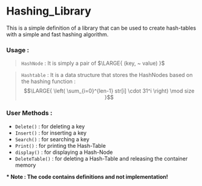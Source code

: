 # Hashing_Library
This is a simple definition of a library that can be used to create hash-tables with a simple and fast hashing algorithm.
### Usage :
 > ``` HashNode ``` : It is simply a pair of $\LARGE{ (key, ~ value) }$
 
 > ```Hashtable``` : It is a data structure that stores the HashNodes based on the hashing function : $$\LARGE{ \left(  \sum_{i=0}^{len-1} str[i] \cdot 31^i  \right)  \mod size }$$

### User Methods :
- ```Delete()``` : for deleting a key
- ```Insert()``` : for inserting a key
- ```Search()``` : for searching a key
- ```Print()``` : for printing the Hash-Table
- ```display()``` : for displaying a Hash-Node
- ```DeleteTable()``` : for deleting a Hash-Table and releasing the container memory

<strong> * Note : The code contains definitions and not implementation! </strong>
